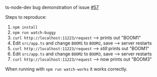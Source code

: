 
ts-node-dev bug demonstration of issue [#57](https://github.com/whitecolor/ts-node-dev/issues/57)

Steps to reproduce:

1. `npm install`
2. `npm run watch-buggy`
3. `curl http://localhost:11223/request` --> prints out "BOOM1"
4. Edit `src/app.ts` and change `BOOM1` to `BOOM2`, save --> server restarts
5. `curl http://localhost:11223/request` --> *still* prints out "BOOM1"
6. Edit `src/app.ts` and change `BOOM2` to `BOOM3`, save --> server restarts
7. `curl http://localhost:11223/request` --> now prints out "BOOM3"

When running with `npm run watch-works` it works correctly.

